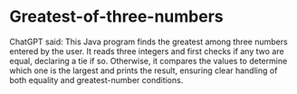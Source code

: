 # Greatest-of-three-numbers
ChatGPT said:  This Java program finds the greatest among three numbers entered by the user. It reads three integers and first checks if any two are equal, declaring a tie if so. Otherwise, it compares the values to determine which one is the largest and prints the result, ensuring clear handling of both equality and greatest-number conditions.
